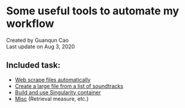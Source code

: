 # Some useful tools to automate my workflow 
Created by Guanqun Cao <br/>
Last update on Aug 3, 2020

## Included task:
- [Web scrape files automatically](https://github.com/gqcao/tools/tree/master/download_files)
- [Create a large file from a list of soundtracks](https://github.com/gqcao/tools/tree/master/music)
- [Build and use Singularity container](https://github.com/gqcao/tools/tree/master/singularity)
- [Misc](https://github.com/gqcao/tools/tree/master/misc) (Retrieval measure, etc.)
